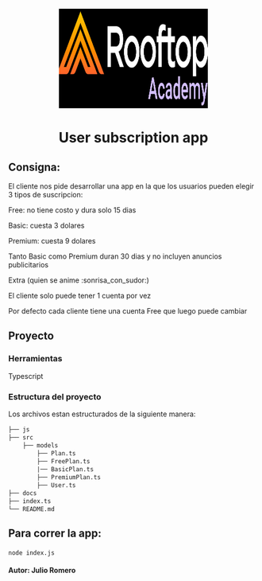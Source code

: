 <p align="center">
    <img height="200" width="300" src="./docs/rooftop-academy.png">
   </p>
   
   <h1 align="center">User subscription app</h1>
 
## Consigna:
El cliente nos pide desarrollar una app en la que los usuarios pueden elegir 3 tipos de suscripcion:

Free: no tiene costo y dura solo 15 dias

Basic: cuesta 3 dolares

Premium: cuesta 9 dolares

Tanto Basic como Premium duran 30 dias y no incluyen anuncios publicitarios

Extra (quien se anime :sonrisa_con_sudor:)

El cliente solo puede tener 1 cuenta por vez

Por defecto cada cliente tiene una cuenta Free que luego puede cambiar

## Proyecto
### Herramientas
Typescript

### Estructura del proyecto
Los archivos estan estructurados de la siguiente manera:

    ├── js
    ├── src
        ├── models        
            ├── Plan.ts       
            ├── FreePlan.ts  
            |── BasicPlan.ts       
            ├── PremiumPlan.ts
            ├── User.ts
    ├── docs
    ├── index.ts
    └── README.md         


## Para correr la app:

```
node index.js
```

#### Autor: Julio Romero
